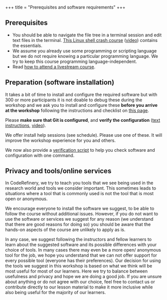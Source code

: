 +++
title = "Prerequisites and software requirements"
+++

## Prerequisites

- You should be able to navigate the file tree in a terminal session and edit
  text files in the terminal.
  [This Linux shell crash course](https://scicomp.aalto.fi/scicomp/shell/)
  ([video](https://youtu.be/56p6xX0aToI))
  contains the essentials.
- We assume you already use some programming or scripting language but we do
  not require knowing a particular programming language. We try to keep this course
  programming language-independent.
- Read [how to attend a livestream course](https://coderefinery.github.io/manuals/how-to-attend-stream/).


## Preparation (software installation)

It takes a bit of time to install and configure the required software but with
300 or more participants it is not doable to debug these during the workshop
and we ask you to install and configure these **before you arrive at the
workshop** following the instructions and checklist on [this
page](https://coderefinery.github.io/installation/).

Please **make sure that Git is configured**, and **verify the configuration**
([text instructions](https://coderefinery.github.io/installation/shell-and-git/), [video](https://www.youtube.com/watch?v=WdDTp8NeHBs&t=258s)).

We offer install help sessions (see schedule). Please use one of these. It will
improve the workshop experience for you and others.

We now also provide a [verification
script](https://coderefinery.github.io/installation/#step-1-go-through-the-checklist-and-make-sure-all-items-are-ready)
to help you check software and configuration with one command.


## Privacy and tools/online services

In CodeRefinery, we try to teach you tools that we see being used in the
research world and tools we consider important. This sometimes leads to
situations where a tool that is commonly used is not the tool that is most open
or anonymous.

We encourage everyone to install the software we suggest, to be
able to follow the course without additional issues. However, if you do not
want to use the software or services we suggest for any reason (we understand
that there are good reasons for doing so) you should be aware that the hands-on
aspects of the course are unlikely to apply as is.

In any case, we suggest
following the instructors and fellow learners to learn about the suggested
software and its possible differences with your choice of tools. In many cases
there may even be a more open/ anonymous tool for the job, we hope you
understand that we can not offer support for every possible tool (everyone has
their preferences). Our decision for using the tools we suggest in this
workshop is based on what we think will be most useful for most of our
learners. Here we try to balance between usefulness and privacy and hope we are
doing a good job. If you are unsure about anything or do not agree with our
choice, feel free to contact us or contribute directly to our lesson material
to make it more inclusive while also being useful for the majority of our
learners.
